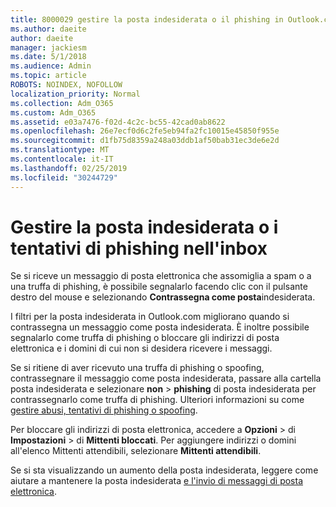 ```yaml
---
title: 8000029 gestire la posta indesiderata o il phishing in Outlook.com
ms.author: daeite
author: daeite
manager: jackiesm
ms.date: 5/1/2018
ms.audience: Admin
ms.topic: article
ROBOTS: NOINDEX, NOFOLLOW
localization_priority: Normal
ms.collection: Adm_O365
ms.custom: Adm_O365
ms.assetid: e03a7476-f02d-4c2c-bc55-42cad0ab8622
ms.openlocfilehash: 26e7ecf0d6c2fe5eb94fa2fc10015e45850f955e
ms.sourcegitcommit: d1fb75d8359a248a03ddb1af50bab31ec3de6e2d
ms.translationtype: MT
ms.contentlocale: it-IT
ms.lasthandoff: 02/25/2019
ms.locfileid: "30244729"
---
```

# <a name="deal-with-spam-or-phishing-scams-in-your-inbox"></a>Gestire la posta indesiderata o i tentativi di phishing nell'inbox

Se si riceve un messaggio di posta elettronica che assomiglia a spam o a una truffa di phishing, è possibile segnalarlo facendo clic con il pulsante destro del mouse e selezionando **Contrassegna come posta**indesiderata. 
  
I filtri per la posta indesiderata in Outlook.com migliorano quando si contrassegna un messaggio come posta indesiderata. È inoltre possibile segnalarlo come truffa di phishing o bloccare gli indirizzi di posta elettronica e i domini di cui non si desidera ricevere i messaggi.
  
Se si ritiene di aver ricevuto una truffa di phishing o spoofing, contrassegnare il messaggio come posta indesiderata, passare alla cartella posta indesiderata e selezionare **non** \> **phishing** di posta indesiderata per contrassegnarlo come truffa di phishing. Ulteriori informazioni su come [gestire abusi, tentativi di phishing o spoofing](https://go.microsoft.com/fwlink/p/?linkid=873139).
  
Per bloccare gli indirizzi di posta elettronica, accedere a **Opzioni** \> di **Impostazioni** \> di **Mittenti bloccati**. Per aggiungere indirizzi o domini all'elenco Mittenti attendibili, selezionare **Mittenti attendibili**. 
  
Se si sta visualizzando un aumento della posta indesiderata, leggere come aiutare a mantenere la posta indesiderata [e l'invio di messaggi di posta elettronica](https://go.microsoft.com/fwlink/p/?linkid=873140).
  

